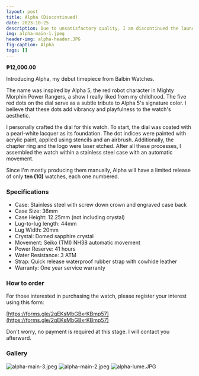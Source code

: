 ```yaml
---
layout: post
title: Alpha (Discontinued)
date: 2023-10-25
description: Due to unsatisfactory quality, I am discontinued the launch of Alpha. Old description: My debut timepiece from Balbin Watches introduces a blend of creativity with its playful and distinctive dial. This watch will be limited and only ten will be made.
img: alpha-main-1.jpeg
header-img: alpha-header.JPG
fig-caption: Alpha
tags: []
---
```

**₱12,000.00**

Introducing Alpha, my debut timepiece from Balbin Watches.

The name was inspired by Alpha 5, the red robot character in Mighty Morphin Power Rangers, a show I really liked from my childhood. The five red dots on the dial serve as a subtle tribute to Alpha 5's signature color. I believe that these dots add vibrancy and playfulness to the watch's aesthetic.

I personally crafted the dial for this watch. To start, the dial was coated with a pearl-white lacquer as its foundation. The dot indices were painted with acrylic paint, applied using stencils and an airbrush. Additionally, the chapter ring and the logo were laser etched. After all these processes, I assembled the watch within a stainless steel case with an automatic movement.

Since I'm mostly producing them manually, Alpha will have a limited release of only **ten (10)** watches, each one numbered.

### Specifications
- Case: Stainless steel with screw down crown and engraved case back
- Case Size: 36mm
- Case Height: 12.25mm (not including crystal)
- Lug-to-lug length: 44mm
- Lug Width: 20mm
- Crystal: Domed sapphire crystal
- Movement: Seiko (TMI) NH38 automatic movement
- Power Reserve: 41 hours
- Water Resistance: 3 ATM
- Strap: Quick release waterproof rubber strap with cowhide leather
- Warranty: One year service warranty

### How to order
For those interested in purchasing the watch, please register your interest using this form:

[https://forms.gle/2qEKsMbGBxrKBmp57](https://forms.gle/2qEKsMbGBxrKBmp57)

Don't worry, no payment is required at this stage. I will contact you afterward.

### Gallery

![alpha-main-3.jpeg]({{site.baseurl}}/assets/img/alpha-main-3.JPG)
![alpha-main-2.jpeg]({{site.baseurl}}/assets/img/alpha-main-2.JPG)
![alpha-lume.JPG]({{site.baseurl}}/assets/img/alpha-lume.JPG)
